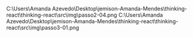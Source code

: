 C:\Users\Amanda Azevedo\Desktop\jemison-Amanda-Mendes\thinking-react\thinking-react\src\img\passo2-04.png
C:\Users\Amanda Azevedo\Desktop\jemison-Amanda-Mendes\thinking-react\thinking-react\src\img\passo3-01.png